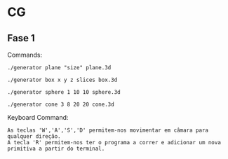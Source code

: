 # CG

## Fase 1
Commands:

    ./generator plane "size" plane.3d

    ./generator box x y z slices box.3d
    
    ./generator sphere 1 10 10 sphere.3d
    
    ./generator cone 3 8 20 20 cone.3d
    
Keyboard Command:

    As teclas 'W','A','S','D' permitem-nos movimentar em câmara para qualquer direção.
    A tecla 'R' permitem-nos ter o programa a correr e adicionar um nova primitiva a partir do terminal.

    
